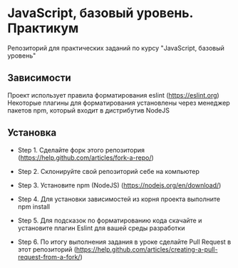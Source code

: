 # JavaScript, базовый уровень. Практикум
Репозиторий для практических заданий по курсу "JavaScript, базовый уровень"

## Зависимости
Проект использует правила форматирования eslint (https://eslint.org)
Некоторые плагины для форматирования установлены через менеджер пакетов npm, который входит в дистрибутив NodeJS
 
## Установка

- Step 1. Сделайте форк этого репозитория (https://help.github.com/articles/fork-a-repo/)

- Step 2. Склонируйте свой репозиторий себе на компьютер

- Step 3. Установите npm (NodeJS) (https://nodejs.org/en/download/)

- Step 4. Для установки зависимостей из корня проекта выполните npm install

- Step 5. Для подсказок по форматированию кода скачайте и установите плагин Eslint для вашей среды разработки

- Step 6. По итогу выполнения задания в уроке сделайте Pull Request в этот репозиторий (https://help.github.com/articles/creating-a-pull-request-from-a-fork/)
